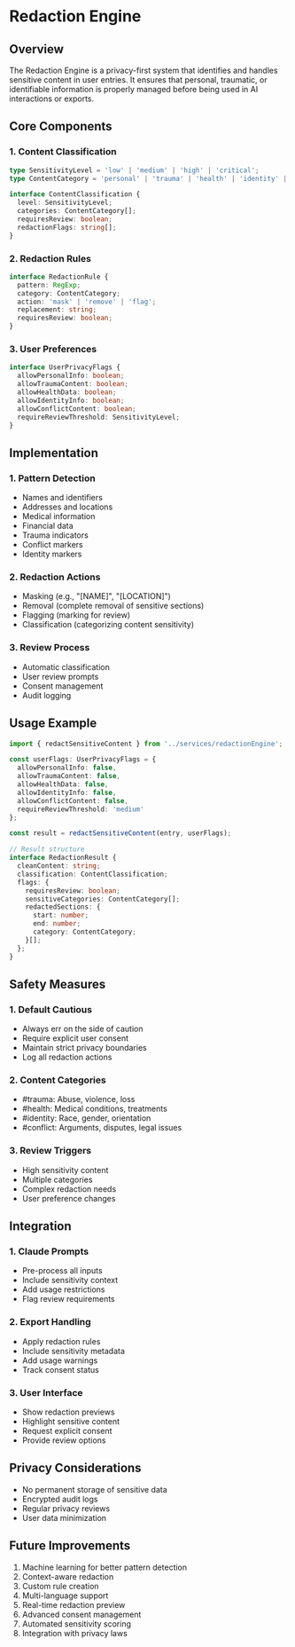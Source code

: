 # Redaction Engine

## Overview
The Redaction Engine is a privacy-first system that identifies and handles sensitive content in user entries. It ensures that personal, traumatic, or identifiable information is properly managed before being used in AI interactions or exports.

## Core Components

### 1. Content Classification
```typescript
type SensitivityLevel = 'low' | 'medium' | 'high' | 'critical';
type ContentCategory = 'personal' | 'trauma' | 'health' | 'identity' | 'conflict';

interface ContentClassification {
  level: SensitivityLevel;
  categories: ContentCategory[];
  requiresReview: boolean;
  redactionFlags: string[];
}
```

### 2. Redaction Rules
```typescript
interface RedactionRule {
  pattern: RegExp;
  category: ContentCategory;
  action: 'mask' | 'remove' | 'flag';
  replacement: string;
  requiresReview: boolean;
}
```

### 3. User Preferences
```typescript
interface UserPrivacyFlags {
  allowPersonalInfo: boolean;
  allowTraumaContent: boolean;
  allowHealthData: boolean;
  allowIdentityInfo: boolean;
  allowConflictContent: boolean;
  requireReviewThreshold: SensitivityLevel;
}
```

## Implementation

### 1. Pattern Detection
- Names and identifiers
- Addresses and locations
- Medical information
- Financial data
- Trauma indicators
- Conflict markers
- Identity markers

### 2. Redaction Actions
- Masking (e.g., "[NAME]", "[LOCATION]")
- Removal (complete removal of sensitive sections)
- Flagging (marking for review)
- Classification (categorizing content sensitivity)

### 3. Review Process
- Automatic classification
- User review prompts
- Consent management
- Audit logging

## Usage Example

```typescript
import { redactSensitiveContent } from '../services/redactionEngine';

const userFlags: UserPrivacyFlags = {
  allowPersonalInfo: false,
  allowTraumaContent: false,
  allowHealthData: false,
  allowIdentityInfo: false,
  allowConflictContent: false,
  requireReviewThreshold: 'medium'
};

const result = redactSensitiveContent(entry, userFlags);

// Result structure
interface RedactionResult {
  cleanContent: string;
  classification: ContentClassification;
  flags: {
    requiresReview: boolean;
    sensitiveCategories: ContentCategory[];
    redactedSections: {
      start: number;
      end: number;
      category: ContentCategory;
    }[];
  };
}
```

## Safety Measures

### 1. Default Cautious
- Always err on the side of caution
- Require explicit user consent
- Maintain strict privacy boundaries
- Log all redaction actions

### 2. Content Categories
- #trauma: Abuse, violence, loss
- #health: Medical conditions, treatments
- #identity: Race, gender, orientation
- #conflict: Arguments, disputes, legal issues

### 3. Review Triggers
- High sensitivity content
- Multiple categories
- Complex redaction needs
- User preference changes

## Integration

### 1. Claude Prompts
- Pre-process all inputs
- Include sensitivity context
- Add usage restrictions
- Flag review requirements

### 2. Export Handling
- Apply redaction rules
- Include sensitivity metadata
- Add usage warnings
- Track consent status

### 3. User Interface
- Show redaction previews
- Highlight sensitive content
- Request explicit consent
- Provide review options

## Privacy Considerations
- No permanent storage of sensitive data
- Encrypted audit logs
- Regular privacy reviews
- User data minimization

## Future Improvements
1. Machine learning for better pattern detection
2. Context-aware redaction
3. Custom rule creation
4. Multi-language support
5. Real-time redaction preview
6. Advanced consent management
7. Automated sensitivity scoring
8. Integration with privacy laws 